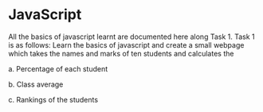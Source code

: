 # JavaScript

All the basics of javascript learnt are documented here along Task 1.
Task 1 is as follows:
Learn the basics of javascript and create a small webpage which takes the names and marks of ten students and calculates the

a. Percentage of each student

b. Class average

c. Rankings of the students
